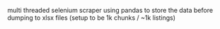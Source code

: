 multi threaded selenium scraper using pandas to store the data before dumping to xlsx files (setup to be 1k chunks / ~1k listings)
<br>
<br>
